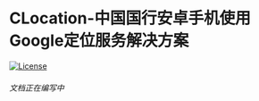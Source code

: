 # CLocation-中国国行安卓手机使用Google定位服务解决方案

[![License](https://img.shields.io/badge/License%20-Apache%202-337ab7.svg)](https://www.apache.org/licenses/LICENSE-2.0)

###### 文档正在编写中